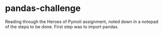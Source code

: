 # pandas-challenge

Reading through the Heroes of Pymoli assignment, noted down in a notepad of the steps to be done.
First step was to import pandas.
